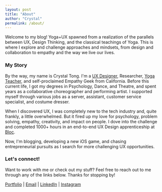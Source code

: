 ```yaml
---
layout: post
title: "About"
author: "Crystal"
permalink: /about/
---
```


Welcome to my blog! Yoga+UX spawned from a realization of the parallels between UX, Design Thinking, and the classical teachings of Yoga. This is where I explore and challenge approaches and mindsets, from design and collaboration to empathy and the way we live our lives.

### My Story
By the way, my name is Crystal Tong. I'm a [UX Designer](http://crystaltong.co/), Researcher, [Yoga Teacher](https://www.instagram.com/yoginicrystal), and self-proclaimed Empathy Geek from California. Before this current life, I got my degrees in Psychology, Dance, and Theatre, and spent years as a collaborative choreographer and performing artist. I supported myself through various jobs as a server, assistant, customer service specialist, and costume dresser.

When I discovered UX, I was completely new to the tech industry and, quite frankly, a little overwhelmed. But it fired up my love for psychology, problem solving, empathy, creativity, and impact on people. I dove into the challenge and completed 1000+ hours in an end-to-end UX Design apprenticeship at [Bloc](https://bloc.io). 

Now, I'm blogging, developing a new iOS game, and chasing entrepreneurial pursuits as I search for more challenging UX opportunities.

### Let's connect!
Want to work with me or check out my stuff? Feel free to reach out to me through any of the links below. Thanks for stopping by!

[Portfolio](http://crystaltong.co/) | 
[Email](https://mail.google.com/mail/?view=cm&fs=1&tf=1&to=hello@crystaltong.co&su=UX%20Design%20is%20dandy) | 
[LinkedIn](https://www.linkedin.com/in/crystaltong) | 
[Instagram](https://www.instagram.com/yoginicrystal)
